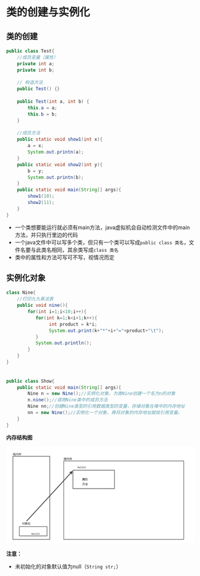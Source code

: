 # 类的创建与实例化

## 类的创建

```java
public class Test{
    //成员变量（属性）
    private int a;
    private int b;

    // 构造方法
    public Test() {}

    public Test(int a, int b) {
        this.a = a;
        this.b = b;
    }

    //成员方法
    public static void show1(int x){
        a = x;
        System.out.printn(a);
    }
    public static void show2(int y){
        b = y;
        System.out.printn(b);
    }
    public static void main(String[] args){
        show1(10);
        show2(11);
    }
}
```

- 一个类想要能运行就必须有main方法，java虚拟机会自动检测文件中的main方法，并只执行里边的代码
- 一个java文件中可以写多个类，但只有一个类可以写成`public class 类名`，文件名要与此类名相同，其余类写成`class 类名`
- 类中的属性和方法可写可不写，视情况而定

## 实例化对象

```java
class Nine{
    //打印九九乘法表
    public void nine(){
        for(int i=1;i<10;i++){
           for(int k=1;k<i+1;k++){
                int product = k*i;
                System.out.print(k+"*"+i+"="+product+"\t");
           }
           System.out.println(); 
        }
    }
}


public class Show{
    public static void main(String[] args){
        Nine n = new Nine();//实例化对象，为类Nine创建一个名为n的对象
        n.nine();//调用Nine类中的成员方法
        Nine nn;//创建Nine类型的引用数据类型的变量，存储对象在堆中的内存地址
        nn = new Nine();//实例化一个对象，再将对象的内存地址赋给引用变量。
    }
} 
```


**内存结构图**

![内存结构图](../../img/对象内存图.png)

**注意：**
- 未初始化的对象默认值为null（`String str;`）

